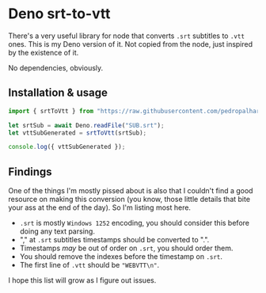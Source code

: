 # Deno srt-to-vtt

There's a very useful library for node that converts `.srt` subtitles to `.vtt` ones. This is my Deno version of it. Not copied from the node, just inspired by the existence of it.

No dependencies, obviously.

## Installation & usage

```typescript
import { srtToVtt } from "https://raw.githubusercontent.com/pedropalhari/deno-srt-to-vtt/0.2/mod.ts";

let srtSub = await Deno.readFile("SUB.srt");
let vttSubGenerated = srtToVtt(srtSub);

console.log({ vttSubGenerated });
```

## Findings

One of the things I'm mostly pissed about is also that I couldn't find a good resource on making this conversion (you know, those little details that bite your ass at the end of the day). So I'm listing most here.

- `.srt` is mostly `Windows 1252` encoding, you should consider this before doing any text parsing.
- "," at `.srt` subtitles timestamps should be converted to ".".
- Timestamps _may_ be out of order on `.srt`, you should order them.
- You should remove the indexes before the timestamp on `.srt`.
- The first line of `.vtt` should be `"WEBVTT\n"`.

I hope this list will grow as I figure out issues.
